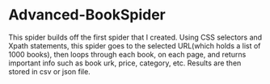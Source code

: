 # Advanced-BookSpider

This spider builds off the first spider that I created. Using CSS selectors and Xpath statements, this spider goes to the selected URL(which holds a list of 1000 books), then loops through each book, on each page, and returns important info such as book urk, price, category, etc. Results are then stored in csv or json file.
